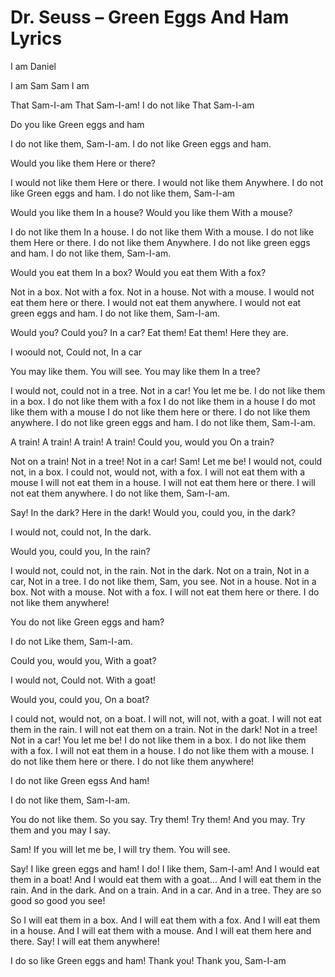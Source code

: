 # Dr. Seuss – Green Eggs And Ham Lyrics

I am Daniel

I am Sam
Sam I am

That Sam-I-am
That Sam-I-am!
I do not like
That Sam-I-am

Do you like
Green eggs and ham

I do not like them,
Sam-I-am.
I do not like
Green eggs and ham.

Would you like them
Here or there?

I would not like them
Here or there.
I would not like them
Anywhere.
I do not like
Green eggs and ham.
I do not like them,
Sam-I-am

Would you like them
In a house?
Would you like them
With a mouse?

I do not like them
In a house.
I do not like them
With a mouse.
I do not like them
Here or there.
I do not like them
Anywhere.
I do not like green eggs and ham.
I do not like them, Sam-I-am.

Would you eat them
In a box?
Would you eat them
With a fox?

Not in a box.
Not with a fox.
Not in a house.
Not with a mouse.
I would not eat them here or there.
I would not eat them anywhere.
I would not eat green eggs and ham.
I do not like them, Sam-I-am.

Would you? Could you?
In a car?
Eat them! Eat them!
Here they are.

I woould not,
Could not,
In a car

You may like them.
You will see.
You may like them
In a tree?

I would not, could not in a tree.
Not in a car! You let me be.
I do not like them in a box.
I do not like them with a fox
I do not like them in a house
I do mot like them with a mouse
I do not like them here or there.
I do not like them anywhere.
I do not like green eggs and ham.
I do not like them, Sam-I-am.

A train! A train!
A train! A train!
Could you, would you
On a train?

Not on a train! Not in a tree!
Not in a car! Sam! Let me be!
I would not, could not, in a box.
I could not, would not, with a fox.
I will not eat them with a mouse
I will not eat them in a house.
I will not eat them here or there.
I will not eat them anywhere.
I do not like them, Sam-I-am.

Say!
In the dark?
Here in the dark!
Would you, could you, in the dark?

I would not, could not,
In the dark.

Would you, could you,
In the rain?

I would not, could not, in the rain.
Not in the dark. Not on a train,
Not in a car, Not in a tree.
I do not like them, Sam, you see.
Not in a house. Not in a box.
Not with a mouse. Not with a fox.
I will not eat them here or there.
I do not like them anywhere!

You do not like
Green eggs and ham?

I do not
Like them,
Sam-I-am.

Could you, would you,
With a goat?

I would not,
Could not.
With a goat!

Would you, could you,
On a boat?

I could not, would not, on a boat.
I will not, will not, with a goat.
I will not eat them in the rain.
I will not eat them on a train.
Not in the dark! Not in a tree!
Not in a car! You let me be!
I do not like them in a box.
I do not like them with a fox.
I will not eat them in a house.
I do not like them with a mouse.
I do not like them here or there.
I do not like them anywhere!

I do not like
Green egss
And ham!

I do not like them,
Sam-I-am.

You do not like them.
So you say.
Try them! Try them!
And you may.
Try them and you may I say.

Sam!
If you will let me be,
I will try them.
You will see.

Say!
I like green eggs and ham!
I do! I like them, Sam-I-am!
And I would eat them in a boat!
And I would eat them with a goat...
And I will eat them in the rain.
And in the dark. And on a train.
And in a car. And in a tree.
They are so good so good you see!

So I will eat them in a box.
And I will eat them with a fox.
And I will eat them in a house.
And I will eat them with a mouse.
And I will eat them here and there.
Say! I will eat them anywhere!

I do so like
Green eggs and ham!
Thank you!
Thank you,
Sam-I-am